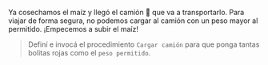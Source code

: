 <gs-attire attire-url="https://raw.githubusercontent.com/MumukiProject/mumuki-guia-gobstones-productividad/master/assets/attires/config_1582225722094.json"></gs-attire>

<gs-toolbox toolbox-url="https://raw.githubusercontent.com/MumukiProject/mumuki-guia-gobstones-brazos-roboticos/master/assets/toolbox_1581090983723.xml"></gs-toolbox>

Ya cosechamos el maíz y llegó el camión :truck: que va a transportarlo. Para viajar de forma segura, no podemos cargar al camión con un peso mayor al permitido. ¡Empecemos a subir el maíz!

> Definí e invocá el procedimiento `Cargar camión` para que ponga tantas bolitas rojas como el `peso permitido`. 